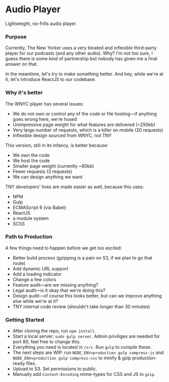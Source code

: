 # Audio Player
Lightweight, no-frills audio player.


### Purpose
Currently, The New Yorker uses a very bloated and inflexible third-party player for our podcasts (and any other audio). Why? I'm not too sure, I guess there is some kind of partnership but nobody has given me a final answer on that.

In the meantime, let's try to make something better. And hey, while we're at it, let's introduce ReactJS to our codebase.

### Why it's better
The WNYC player has several issues:

* We do not own or control any of the code or file hosting—if anything goes wrong here, we're hosed
* Unimpressive page weight for what features are delivered (~250kb)
* Very large number of requests, which is a killer on mobile (20 requests)
* Inflexible design sourced from WNYC, not TNY

This version, still in its infancy, is better because:
* We own the code
* We host the code
* Smaller page weight (currently ~80kb)
* Fewer requests (3 requests)
* We can design anything we want

TNY developers' lives are made easier as well, because this uses:
* NPM
* Gulp
* ECMAScript 6 (via Babel)
* ReactJS
* a module system
* SCSS 

### Path to Production
A few things need to happen before we get too excited:

* Better build process (gzipping is a pain on S3, if we plan to go that route)
* Add dynamic URL support
* Add a loading indicator
* Change a few colors
* Feature audit—are we missing anything?
* Legal audit—is it okay that we're doing this?
* Design audit—of course this looks better, but can we improve anything else while we're at it?
* TNY internal code review (shouldn't take longer than 30 minutes)
 
### Getting Started
* After cloning the repo, run `npm install`.
* Start a local server: `sudo gulp server`. Admin priviliges are needed for port 80, feel free to change this.
* Everything you need is located in `/src`. Run `gulp` to compile these.
* The next steps are WIP: run `NODE_ENV=production gulp compress-js` and `NODE_ENV=production gulp compress-css` to minify & gzip production-ready files.
* Upload to S3. Set permissions to public.
* Manually add `Content-Encoding` mime-types for CSS and JS to `gzip`.



